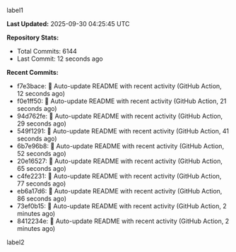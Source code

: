 
label1 
<!-- ACTIVITY_START -->
**Last Updated:** 2025-09-30 04:25:45 UTC

**Repository Stats:**
- Total Commits: 6144
- Last Commit: 12 seconds ago

**Recent Commits:**
- f7e3bace: 🤖 Auto-update README with recent activity (GitHub Action, 12 seconds ago)
- f0e1ff50: 🤖 Auto-update README with recent activity (GitHub Action, 21 seconds ago)
- 94d762fe: 🤖 Auto-update README with recent activity (GitHub Action, 29 seconds ago)
- 549f1291: 🤖 Auto-update README with recent activity (GitHub Action, 41 seconds ago)
- 6b7e96b8: 🤖 Auto-update README with recent activity (GitHub Action, 52 seconds ago)
- 20e16527: 🤖 Auto-update README with recent activity (GitHub Action, 65 seconds ago)
- c4fe2231: 🤖 Auto-update README with recent activity (GitHub Action, 77 seconds ago)
- eb6a17d6: 🤖 Auto-update README with recent activity (GitHub Action, 86 seconds ago)
- 73ef0b15: 🤖 Auto-update README with recent activity (GitHub Action, 2 minutes ago)
- 8412234e: 🤖 Auto-update README with recent activity (GitHub Action, 2 minutes ago)
<!-- ACTIVITY_END -->

label2
